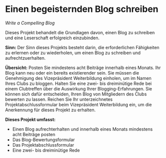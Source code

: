 # Einen begeisternden Blog schreiben

*Write a Compelling Blog*

Dieses Projekt behandelt die Grundlagen davon, einen Blog zu schreiben und eine Leserschaft erfolgreich einzubinden.

**Sinn:** Der Sinn dieses Projekts besteht darin, die erforderlichen Fähigkeiten zu erlernen oder zu wiederholen, um einen Blog zu schreiben und aufrechtzuerhalten.

**Übersicht:** Posten Sie mindestens acht Beiträge innerhalb eines Monats. Ihr Blog kann neu oder ein bereits existierender sein. Sie müssen die Genehmigung des Vizepräsident Weiterbildung einholen, um im Namen Ihres Clubs zu bloggen. Halten Sie eine zwei- bis dreiminütige Rede bei einem Clubtreffen über die Auswirkung Ihrer Blogging-Erfahrungen. Sie können sich dafür entscheiden, Ihren Blog von Mitgliedern des Clubs bewerten zu lassen. Reichen Sie Ihr unterzeichnetes Projektabschlussformular beim Vizepräsident Weiterbildung ein, um die Anerkennung für dieses Projekt zu erhalten.

**Dieses Projekt umfasst:**

- Einen Blog aufrechterhalten und innerhalb eines Monats mindestens acht Beiträge posten
- Das Blog-Bewertungsformular
- Das Projektabschlussformular
- Eine zwei- bis dreiminütige Rede